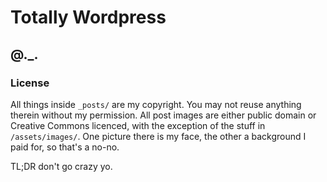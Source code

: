 Totally Wordpress
==================

## @._.

### License

All things inside `_posts/` are my copyright. You may not reuse anything therein without my permission. All post images are either public domain or Creative Commons licenced, with the exception of the stuff in `/assets/images/`. One picture there is my face, the other a background I paid for, so that's a no-no.

TL;DR don't go crazy yo.
